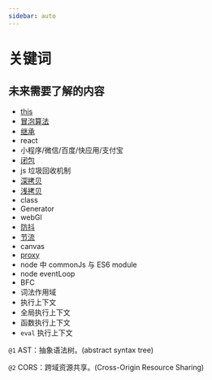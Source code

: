 ```yaml
---
sidebar: auto
---
```


# 关键词

## 未来需要了解的内容

- [this](/javascript/this)
- [冒泡算法](/algorithm/bubbing)
- [继承](/javascript/inherit/index)
- react
- 小程序/微信/百度/快应用/支付宝
- [闭包](javascript/scoped/closure.md)
- js 垃圾回收机制
- [深拷贝](/javascript/#深拷贝)
- [浅拷贝](/javascript/#浅拷贝)
- class
- Generator
- webGl
- [防抖](/javascript/useful/debounce)
- [节流](/javascript/useful/throttle)
- canvas
- [proxy](/es6/proxy)
- node 中 commonJs 与 ES6 module
- node eventLoop
- BFC
- 词法作用域
- 执行上下文
- 全局执行上下文
- 函数执行上下文
- `eval` 执行上下文

`@1` AST：抽象语法树。(abstract syntax tree)

`@2` CORS：跨域资源共享。(Cross-Origin Resource Sharing)

